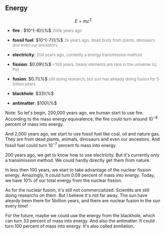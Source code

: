 ## Energy 

$$
E = mc^2
$$




- **fire** : $10^{-8}\\%$ <font color="gray" size=2>200k years ago </font>

- **fossil fuel**: $10^{-7}\\%$ <font color="gray" size=2>2k years ago, dead body from plants, dinosaurs and even our ancestors</font>

- **electricity**: <font color="gray" size=2>200 years ago, currently a energy transmission method</font>

- **fission**: $0.09\\%$ <font color="gray" size=2><100 years, heavy elements are rare in the universe (U, Pu)</font>

- **fusion**: $0.7\\%$ <font color="gray" size=2> still doing research, but sun has already doing fusion for 5 billion years</font>

- **blackhole**: $33\\%$ 

- **antimatter**: $100\\%$ 


Note:
So let's begin,
200,000 years ago, we human start to use fire. According to the mass energy equivalence, the fire could turn around $10^{-8}$ percent of mass into energy.

And 2,000 years ago, we start to use fossil fuel like coal, oil and nature gas. They are from dead plants, animals, dinosaurs and even our ancestors. And fossil fuel could turn $10^{-7}$ percent fo mass into energy.

200 years ago, we get to know how to use electricity. But it's currently only a transimission method. We could hardly directly get them from nature.

In less then 100 years, we start to take advantage of the nuclear fission energy. Amazingly, it could turn $0.09$ percent of mass into energy. Today, we have 10% of our total energy from the nuclear fission.

As for the nuclear fusion, it's still not commercialized. Scientits are still doing researchs on them. But I believe it's not far away. The sun have aleardy been there for 5billion years, and there are nuclear fusion in the sun every time!

For the future, maybe we could use the energy from the blackhole, which can turn $33$ percent of mass into energy.
And also the antimatter. It could turn $100$ percent of mass into energy. It's also called annilation.
